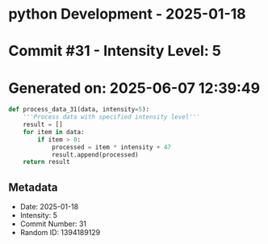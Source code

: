 ﻿# python Development - 2025-01-18
# Commit #31 - Intensity Level: 5
# Generated on: 2025-06-07 12:39:49
```python
def process_data_31(data, intensity=5):
    '''Process data with specified intensity level'''
    result = []
    for item in data:
        if item > 0:
            processed = item * intensity + 47
            result.append(processed)
    return result
```
## Metadata
- Date: 2025-01-18
- Intensity: 5
- Commit Number: 31
- Random ID: 1394189129
